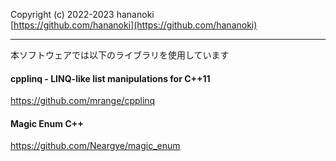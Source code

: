 Copyright (c) 2022-2023 hananoki  
[https://github.com/hananoki](https://github.com/hananoki)

---

本ソフトウェアでは以下のライブラリを使用しています

#### cpplinq - LINQ-like list manipulations for C++11  
https://github.com/mrange/cpplinq

#### Magic Enum C++  
https://github.com/Neargye/magic_enum
